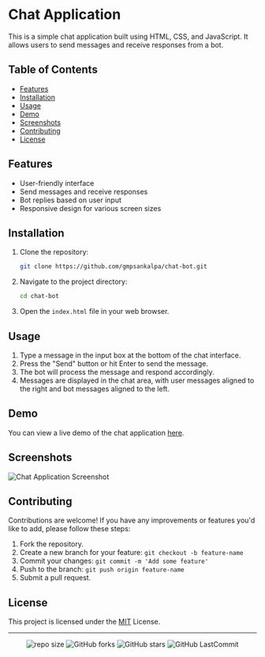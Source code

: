 # Chat Application

This is a simple chat application built using HTML, CSS, and JavaScript. It allows users to send messages and receive responses from a bot.

## Table of Contents

- [Features](#features)
- [Installation](#installation)
- [Usage](#usage)
- [Demo](#demo)
- [Screenshots](#screenshots)
- [Contributing](#contributing)
- [License](#license)

## Features

- User-friendly interface
- Send messages and receive responses
- Bot replies based on user input
- Responsive design for various screen sizes

## Installation

1. Clone the repository:
    ```bash
    git clone https://github.com/gmpsankalpa/chat-bot.git

2. Navigate to the project directory:

   ```bash
   cd chat-bot

3. Open the `index.html` file in your web browser.

## Usage

1. Type a message in the input box at the bottom of the chat interface.
2. Press the "Send" button or hit Enter to send the message.
3. The bot will process the message and respond accordingly.
4. Messages are displayed in the chat area, with user messages aligned to the right and bot messages aligned to the left.

## Demo

You can view a live demo of the chat application [here](https://gmpsankalpa.github.io/Chat-Bot/).

## Screenshots

![Chat Application Screenshot](img/image.png)

## Contributing

Contributions are welcome! If you have any improvements or features you'd like to add, please follow these steps:

1. Fork the repository.
2. Create a new branch for your feature: `git checkout -b feature-name`
3. Commit your changes: `git commit -m 'Add some feature'`
4. Push to the branch: `git push origin feature-name`
5. Submit a pull request.

## License

This project is licensed under the [MIT](LICENSE) License.

---

<div align="center">

   ![repo size](https://img.shields.io/github/repo-size/gmpsankalpa/chat-bot?label=Repo%20Size&style=for-the-badge&labelColor=black&color=20bf6b)
   ![GitHub forks](https://img.shields.io/github/forks/gmpsankalpa/chat-bot?&labelColor=black&color=0fb9b1&style=for-the-badge)
   ![GitHub stars](https://img.shields.io/github/stars/gmpsankalpa/chat-bot?&labelColor=black&color=f7b731&style=for-the-badge)
   ![GitHub LastCommit](https://img.shields.io/github/last-commit/gmpsankalpa/chat-bot?logo=github&labelColor=black&color=d1d8e0&style=for-the-badge)

</div>
